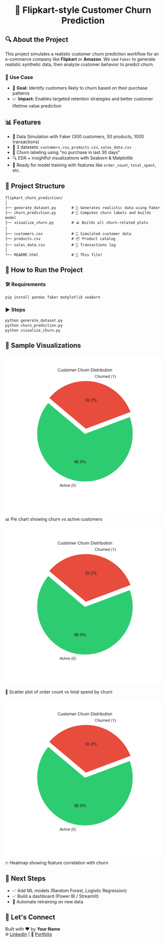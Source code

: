 
<!DOCTYPE html>
<html lang="en">
<head>
    <meta charset="UTF-8">
    
</head>
<body>

<h1 align="center">🛒 Flipkart-style Customer Churn Prediction</h1>

<h2>🔍 About the Project</h2>
<p>This project simulates a realistic customer churn prediction workflow for an e-commerce company like <strong>Flipkart</strong> or <strong>Amazon</strong>. We use <code>Faker</code> to generate realistic synthetic data, then analyze customer behavior to predict churn.</p>

<h3>💼 Use Case</h3>
<ul>
    <li>🧠 <strong>Goal:</strong> Identify customers likely to churn based on their purchase patterns</li>
    <li>📈 <strong>Impact:</strong> Enables targeted retention strategies and better customer lifetime value prediction</li>
</ul>

<h2>📊 Features</h2>
<ul>
    <li>🧪 Data Simulation with Faker (300 customers, 50 products, 1000 transactions)</li>
    <li>📁 3 datasets: <code>customers.csv</code>, <code>products.csv</code>, <code>sales_data.csv</code></li>
    <li>🧠 Churn labeling using "no purchase in last 30 days"</li>
    <li>🔍 EDA + insightful visualizations with Seaborn & Matplotlib</li>
    <li>🤖 Ready for model training with features like <code>order_count</code>, <code>total_spent</code>, etc.</li>
</ul>

<h2>📂 Project Structure</h2>
<pre><code>flipkart_churn_prediction/
│
├── generate_dataset.py       # 📄 Generates realistic data using Faker
├── churn_prediction.py       # 🤖 Computes churn labels and builds model
├── visualize_churn.py        # 📊 Builds all churn-related plots
│
├── customers.csv             # 👥 Simulated customer data
├── products.csv              # 📦 Product catalog
├── sales_data.csv            # 🛒 Transactions log
│
└── README.html               # 📘 This file!
</code></pre>

<h2>🚀 How to Run the Project</h2>

<h3>🛠 Requirements</h3>
<pre><code>pip install pandas faker matplotlib seaborn</code></pre>

<h3>▶️ Steps</h3>
<pre><code>python generate_dataset.py
python churn_prediction.py
python visualize_churn.py
</code></pre>

<h2>📸 Sample Visualizations</h2>

<div class="image-container">
    <img src="images/pie_chart.png" alt="Churn Pie Chart">
    <p class="image-caption">📊 Pie chart showing churn vs active customers</p>
</div>

<div class="image-container">
    <img src="images/pie_chart.png" alt="Order vs Spend">
    <p class="image-caption">🎯 Scatter plot of order count vs total spend by churn</p>
</div>

<div class="image-container">
    <img src="images/pie_chart.png" alt="Feature Correlation Heatmap">
    <p class="image-caption">🔥 Heatmap showing feature correlation with churn</p>
</div>

<h2>📌 Next Steps</h2>
<ul>
    <li>✅ Add ML models (Random Forest, Logistic Regression)</li>
    <li>✅ Build a dashboard (Power BI / Streamlit)</li>
    <li>🔄 Automate retraining on new data</li>
</ul>

<h2>🤝 Let's Connect</h2>
<p>Built with ❤️ by <strong>Your Name</strong><br>
🌐 <a href="https://www.linkedin.com/in/divyanshu0519/" target="_blank">LinkedIn</a> |
💼 <a href="https://my-portfolio-page-sage.vercel.app/" target="_blank">Portfolio</a></p>

</body>
</html>
